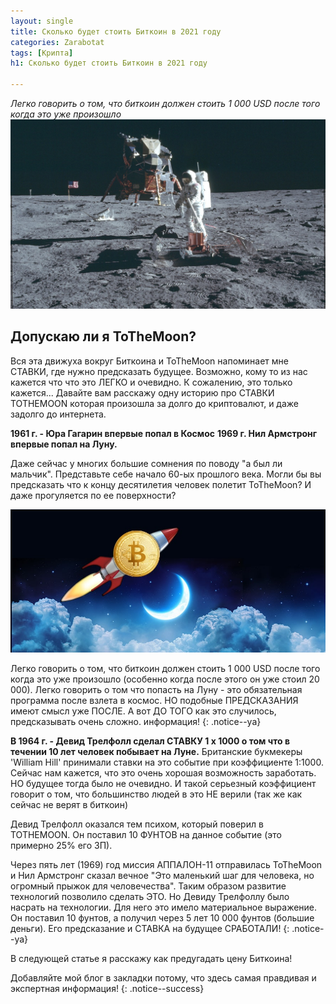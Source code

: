 ```yaml
---
layout: single
title: Сколько будет стоить Биткоин в 2021 году
categories: Zarabotat
tags: [Крипта]
h1: Сколько будет стоить Биткоин в 2021 году

---
```

*Легко говорить о том, что биткоин должен стоить 1 000 USD после того когда это уже произошло*
![astro](/assets/images/zarabotat/astro.jpg)

## Допускаю ли я ToTheMoon? 

Вся эта движуха вокруг Биткоина и ToTheMoon напоминает мне СТАВКИ, где нужно предсказать будущее.  Возможно, кому то из нас кажется что что это ЛЕГКО и очевидно.  К сожалению, это только кажется... Давайте вам расскажу одну историю про СТАВКИ TOTHEMOON которая произошла за долго до криптовалют, и даже задолго до интернета. 

**1961 г. - Юра Гагарин впервые попал в Космос**
**1969 г.  Нил Армстронг впервые попал на Луну.**

Даже сейчас у многих большие сомнения по поводу "а был ли мальчик".  Представьте себе начало 60-ых прошлого века.  Могли бы вы предсказать что к концу десятилетия человек полетит ToTheMoon?  И даже прогуляется по ее поверхности? 

<a href="/assets/images/zarabotat/tothemoon.jpg" class="image-popup">
	<img src="/assets/images/zarabotat/tothemoon.jpg" alt="криптовалюта">
</a>

Легко говорить о том, что биткоин должен стоить 1 000 USD после того когда это уже произошло (особенно когда после этого он уже стоил 20 000). Легко говорить о том что попасть на Луну - это обязательная программа после взлета в космос.  НО подобные ПРЕДСКАЗАНИЯ имеют смысл уже ПОСЛЕ.  А вот ДО ТОГО как это случилось, предсказывать очень сложно.
информация!
{: .notice--ya}

**В 1964 г. -  Девид Трелфолл сделал СТАВКУ 1 х 1000 о том что в течении 10 лет человек побывает на Луне.**
Британские букмекеры 'William Hill' принимали ставки на это событие при коэффициенте 1:1000.  Сейчас нам кажется, что это очень хорошая возможность заработать. НО будущее тогда было не очевидно. И такой серьезный коэффициент говорит о том, что большинство людей в это НЕ верили (так же как сейчас не верят в биткоин)

Девид Трелфолл оказался тем психом, который поверил в TOTHEMOON.  Он поставил 10 ФУНТОВ на данное событие (это примерно 25% его ЗП).

Через пять лет (1969) год миссия АППАЛОН-11 отправилась ToTheMoon и Нил Армстронг сказал вечное "Это маленький шаг для человека, но огромный прыжок для человечества". Таким образом развитие технологий позволило сделать ЭТО. 
Но Девиду Трелфоллу было насрать на технологии. Для него это имело материальное выражение.  Он поставил 10 фунтов, а получил через 5 лет 10 000 фунтов (большие деньги).  Его предсказание и СТАВКА на будущее СРАБОТАЛИ!
{: .notice--ya}

В следующей статье я расскажу как предугадать цену Биткоина!

Добавляйте мой блог в закладки потому, что здесь самая правдивая и экспертная информация!
{: .notice--success}